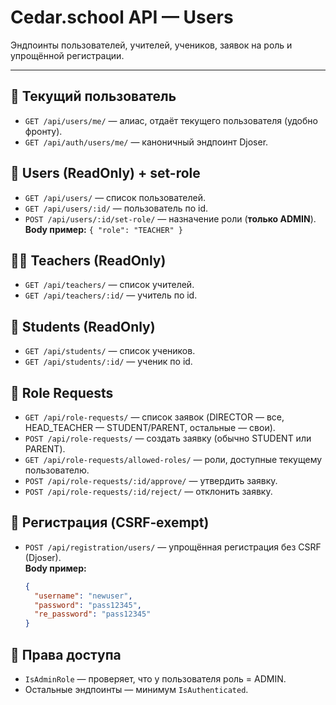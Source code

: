 # Cedar.school API — Users

Эндпоинты пользователей, учителей, учеников, заявок на роль и упрощённой регистрации.

---

## 👤 Текущий пользователь
- `GET /api/users/me/` — алиас, отдаёт текущего пользователя (удобно фронту).  
- `GET /api/auth/users/me/` — каноничный эндпоинт Djoser.

## 👥 Users (ReadOnly) + set-role
- `GET /api/users/` — список пользователей.  
- `GET /api/users/:id/` — пользователь по id.  
- `POST /api/users/:id/set-role/` — назначение роли (**только ADMIN**).  
  **Body пример:** `{ "role": "TEACHER" }`

## 👩‍🏫 Teachers (ReadOnly)
- `GET /api/teachers/` — список учителей.  
- `GET /api/teachers/:id/` — учитель по id.

## 🧒 Students (ReadOnly)
- `GET /api/students/` — список учеников.  
- `GET /api/students/:id/` — ученик по id.

## 📝 Role Requests
- `GET /api/role-requests/` — список заявок (DIRECTOR — все, HEAD_TEACHER — STUDENT/PARENT, остальные — свои).  
- `POST /api/role-requests/` — создать заявку (обычно STUDENT или PARENT).  
- `GET /api/role-requests/allowed-roles/` — роли, доступные текущему пользователю.  
- `POST /api/role-requests/:id/approve/` — утвердить заявку.  
- `POST /api/role-requests/:id/reject/` — отклонить заявку.

## 🪪 Регистрация (CSRF‑exempt)
- `POST /api/registration/users/` — упрощённая регистрация без CSRF (Djoser).  
  **Body пример:**  
  ```json
  {
    "username": "newuser",
    "password": "pass12345",
    "re_password": "pass12345"
  }
  ```

## 🔐 Права доступа
- `IsAdminRole` — проверяет, что у пользователя роль = ADMIN.  
- Остальные эндпоинты — минимум `IsAuthenticated`.
